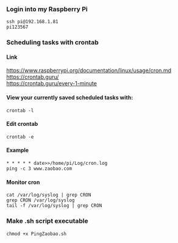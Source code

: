 ### Login into my Raspberry Pi
```
ssh pi@192.168.1.81
pi123567
```

### Scheduling tasks with crontab
#### Link
https://www.raspberrypi.org/documentation/linux/usage/cron.md  
https://crontab.guru/  
https://crontab.guru/every-1-minute  
#### View your currently saved scheduled tasks with:
```
crontab -l
```
#### Edit crontab
```
crontab -e
```
#### Example
```
* * * * * date>>/home/pi/Log/cron.log
ping -c 3 www.zaobao.com
```
#### Monitor cron
```
cat /var/log/syslog | grep CRON
grep CRON /var/log/syslog
tail -f /var/log/syslog | grep CRON
```

### Make .sh script executable
```
chmod +x PingZaobao.sh
```
